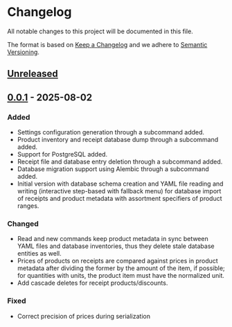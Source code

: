 # Changelog

All notable changes to this project will be documented in this file.

The format is based on [Keep a Changelog](https://keepachangelog.com/en/1.1.0/)
and we adhere to [Semantic Versioning](https://semver.org/spec/v2.0.0.html).

## [Unreleased]

## [0.0.1] - 2025-08-02

### Added

- Settings configuration generation through a subcommand added.
- Product inventory and receipt database dump through a subcommand added.
- Support for PostgreSQL added.
- Receipt file and database entry deletion through a subcommand added.
- Database migration support using Alembic through a subcommand added.
- Initial version with database schema creation and YAML file reading and 
  writing (interactive step-based with fallback menu) for database import of 
  receipts and product metadata with assortment specifiers of product ranges.

### Changed

- Read and new commands keep product metadata in sync between YAML files and 
  database inventories, thus they delete stale database entities as well.
- Prices of products on receipts are compared against prices in product 
  metadata after dividing the former by the amount of the item, if possible; 
  for quantities with units, the product item must have the normalized unit.
- Add cascade deletes for receipt products/discounts.

### Fixed

- Correct precision of prices during serialization

[Unreleased]: https://github.com/lhelwerd/rechu/compare/v0.0.1...HEAD
[0.0.1]: https://github.com/lhelwerd/rechu/releases/tag/v0.0.1
